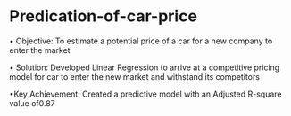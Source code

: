# Predication-of-car-price
• Objective: To estimate a potential price of a car for a new company to enter the market

• Solution: Developed Linear Regression to arrive at a competitive pricing model for car to enter the new market and
withstand its competitors

•Key Achievement: Created a predictive model with an Adjusted R-square value of0.87
